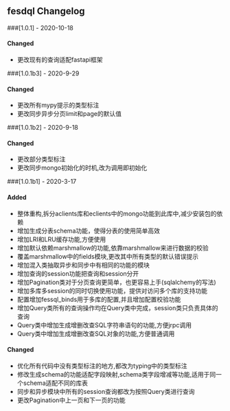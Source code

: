 ## fesdql Changelog

###[1.0.1] - 2020-10-18

#### Changed
- 更改现有的查询适配fastapi框架


###[1.0.1b3] - 2020-9-29

#### Changed
- 更改所有mypy提示的类型标注
- 更改同步异步分页limit和page的默认值

###[1.0.1b2] - 2020-9-18

#### Changed
- 更改部分类型标注
- 更改同步mongo初始化的时机,改为调用即初始化


###[1.0.1b1] - 2020-3-17

#### Added
- 整体重构,拆分aclients库和eclients中的mongo功能到此库中,减少安装包的依赖
- 增加生成分表schema功能，使得分表的使用简单高效
- 增加LRI和LRU缓存功能,方便使用
- 增加默认依赖marshmallow的功能,依靠marshmallow来进行数据的校验
- 覆盖marshmallow中的fields模块,更改其中所有类型的默认错误提示
- 增加混入类抽取异步和同步中有相同的功能的模块
- 增加查询的session功能把查询和session分开
- 增加Pagination类对于分页查询更简单，也更容易上手(sqlalchemy的写法)
- 增加多库多session的同时切换使用功能，提供对访问多个库的支持功能
- 配置增加fessql_binds用于多库的配置,并且增加配置校验功能
- 增加Query类所有的查询操作均在Query类中完成，session类只负责具体的查询
- Query类中增加生成增删改查SQL字符串语句的功能,方便jrpc调用
- Query类中增加生成增删改查SQL对象的功能,方便普通调用

#### Changed
- 优化所有代码中没有类型标注的地方,都改为typing中的类型标注
- 修改生成schema的功能适配字段映射,schema类字段增减等功能,适用于同一个schema适配不同的库表
- 同步和异步模块中所有的session查询都改为按照Query类进行查询
- 更改Pagination中上一页和下一页的功能

